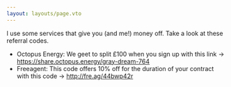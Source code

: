 ```yaml
---
layout: layouts/page.vto
---
```


I use some services that give you (and me!) money off. Take a look at these referral codes.

* Octopus Energy: We geet to split £100 when you sign up with this link &rarr; https://share.octopus.energy/gray-dream-764
* Freeagent: This code offers 10% off for the duration of your contract with this code &rarr; http://fre.ag/44bwp42r
